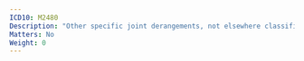 ```yaml
---
ICD10: M2480
Description: "Other specific joint derangements, not elsewhere classified: Multiple sites"
Matters: No
Weight: 0
---
```


